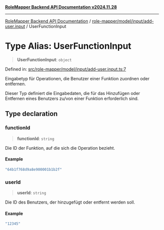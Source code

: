 [**RoleMapper Backend API Documentation v2024.11.28**](../../../../../README.md)

***

[RoleMapper Backend API Documentation](../../../../../modules.md) / [role-mapper/model/input/add-user.input](../README.md) / UserFunctionInput

# Type Alias: UserFunctionInput

> **UserFunctionInput**: `object`

Defined in: [src/role-mapper/model/input/add-user.input.ts:7](https://github.com/FlowCraft-AG/RoleMapper/blob/60ae5b0c50e531d470a492fa6758544dd7523d6f/backend/src/role-mapper/model/input/add-user.input.ts#L7)

Eingabetyp für Operationen, die Benutzer einer Funktion zuordnen oder entfernen.

Dieser Typ definiert die Eingabedaten, die für das Hinzufügen oder Entfernen
eines Benutzers zu/von einer Funktion erforderlich sind.

## Type declaration

### functionId

> **functionId**: `string`

Die ID der Funktion, auf die sich die Operation bezieht.

#### Example

```ts
"64b1f768d9a8e900001b1b2f"
```

### userId

> **userId**: `string`

Die ID des Benutzers, der hinzugefügt oder entfernt werden soll.

#### Example

```ts
"12345"
```
